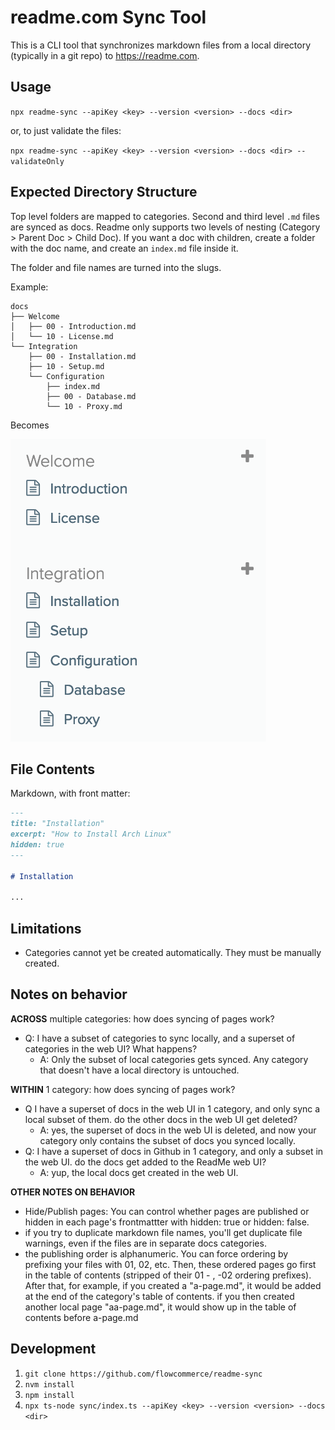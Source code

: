# readme.com Sync Tool

This is a CLI tool that synchronizes markdown files from a local directory (typically in a git repo) to https://readme.com.

## Usage

`npx readme-sync --apiKey <key> --version <version> --docs <dir>`

or, to just validate the files:

`npx readme-sync --apiKey <key> --version <version> --docs <dir> --validateOnly`

## Expected Directory Structure

Top level folders are mapped to categories. Second and third level `.md` files are synced as docs. Readme only supports two levels of nesting (Category > Parent Doc > Child Doc). If you want a doc with children, create a folder with the doc name, and create an `index.md` file inside it.

The folder and file names are turned into the slugs.

Example:

```
docs
├── Welcome
│   ├── 00 - Introduction.md
│   └── 10 - License.md
└── Integration
    ├── 00 - Installation.md
    ├── 10 - Setup.md
    └── Configuration
        ├── index.md
        ├── 00 - Database.md
        └── 10 - Proxy.md
```

Becomes

![](result.png)

## File Contents

Markdown, with front matter:

```markdown
---
title: "Installation"
excerpt: "How to Install Arch Linux"
hidden: true
---

# Installation

...
```

## Limitations

- Categories cannot yet be created automatically. They must be manually created.

## Notes on behavior

**ACROSS** multiple categories: how does syncing of pages work?

  - Q: I have a subset of categories to sync locally, and a superset of categories in the web UI? What happens?
      - A: Only the subset of local categories gets synced. Any category that doesn't have a local directory is untouched.

**WITHIN** 1 category: how does syncing of pages work? 
  - Q I have a superset of docs in the web UI in 1 category, and only sync a local subset of them. do the other docs in the web UI get deleted?
       - A: yes, the superset of docs in the web UI is deleted, and now your category only contains the subset of docs you synced locally.
  - Q: I have a superset of docs in Github in 1 category, and only a subset in the web UI. do the docs get added to the ReadMe web UI?
      - A: yup, the local docs get created in the web UI.

  **OTHER NOTES ON BEHAVIOR**  
- Hide/Publish pages: You can control whether pages are published or hidden in each page's frontmattter with hidden: true or hidden: false.
- if you try to duplicate markdown file names, you'll get duplicate file warnings, even if the files are in separate docs categories.
- the publishing order is alphanumeric. You can force ordering by prefixing your files with 01, 02, etc. Then, these ordered pages go first in the table of contents (stripped of their 01 - , -02 ordering prefixes). After that, for example, if you created a "a-page.md", it would be added at the end of the category's table of contents. if you then created another local page "aa-page.md", it would show up in the table of contents before a-page.md

## Development

1. `git clone https://github.com/flowcommerce/readme-sync`
1. `nvm install`
1. `npm install`
1. `npx ts-node sync/index.ts --apiKey <key> --version <version> --docs <dir>`



